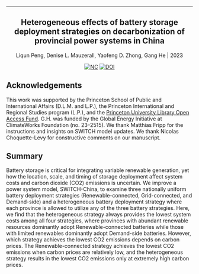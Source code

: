 
---
<div align="center">    
 
## Heterogeneous effects of battery storage deployment strategies on decarbonization of provincial power systems in China

Liqun Peng, Denise L. Mauzerall, Yaofeng D. Zhong, Gang He | 2023

[![NC](http://img.shields.io/badge/Nature_Communications-Open_Access-4b44ce.svg)](https://www.nature.com/articles/s41467-023-40337-3)
[![DOI](http://img.shields.io/badge/DOI-10.1038/s41467--023--40337--3-B31B1B.svg)](https://doi.org/10.1038/s41467-023-40337-3)

</div>

## Acknowledgements

This work was supported by the Princeton School of Public and International Affairs (D.L.M. and L.P.), the Princeton International and Regional Studies program (L.P.), and the [Princeton University Library Open Access Fund](https://library.princeton.edu/services/scholarly-communications/oa-fund-program). 
G.H. was funded by the Global Energy Initiative at ClimateWorks Foundation (no. 23–2515). 
We thank Matthias Fripp for the instructions and insights on SWITCH model updates. 
We thank Nicolas Choquette-Levy for constructive comments on our manuscript.

## Summary

Battery storage is critical for integrating variable renewable generation, yet how the location, scale, and timing of storage deployment affect system costs and carbon dioxide (CO2) emissions is uncertain. We improve a power system model, SWITCH-China, to examine three nationally uniform battery deployment strategies (Renewable-connected, Grid-connected, and Demand-side) and a heterogeneous battery deployment strategy where each province is allowed to utilize any of the three battery strategies. Here, we find that the heterogeneous strategy always provides the lowest system costs among all four strategies, where provinces with abundant renewable resources dominantly adopt Renewable-connected batteries while those with limited renewables dominantly adopt Demand-side batteries. However, which strategy achieves the lowest CO2 emissions depends on carbon prices. The Renewable-connected strategy achieves the lowest CO2 emissions when carbon prices are relatively low, and the heterogeneous strategy results in the lowest CO2 emissions only at extremely high carbon prices.
